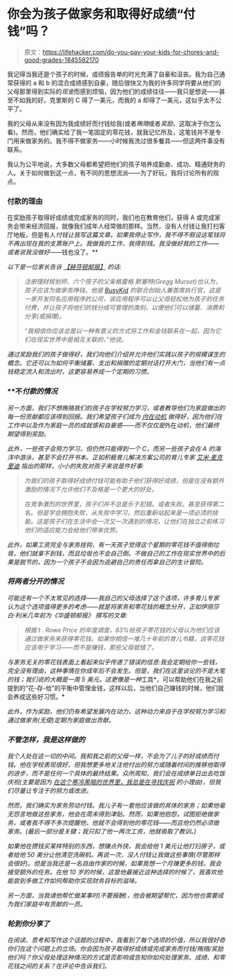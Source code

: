 # 你会为孩子做家务和取得好成绩“付钱”吗？

> 原文：<https://lifehacker.com/do-you-pay-your-kids-for-chores-and-good-grades-1845582170>

我记得当我还是个孩子的时候，成绩报告单的时光充满了自豪和沮丧。我为自己通常获得的 a 和 b 的混合成绩感到自豪，随后很快又为我的许多同学将要从他们的父母那里得到实际的*现金*而感到烦恼，因为他们的成绩往往——我只是想说——甚至不如我的好。克里斯的 C 得了一美元，而我的 a 却得了一美元，这似乎太不公平了。



我的父母从来没有因为我成绩好而付钱给我(或者*贿赂*或者*奖励*，这取决于你怎么看)。然而，他们确实给了我一笔固定的零花钱，就我记忆所及，这笔钱并不是专门用来做家务的。我不得不做家务——小时候我洗过很多餐具——但这两件事没有联系。

我认为公平地说，大多数父母都希望把他们的孩子培养成勤奋、成功、精通财务的人。关于如何做到这一点，有不同的思想流派——为了好玩，我将讨论所有的观点。

### 付款的理由

在奖励孩子取得好成绩或完成家务的同时，我们也在教育他们，获得 A 或完成家务会带来经济回报，就像我们成年人经常做的那样。当然，没有人付钱让我打扫客厅地板，但是有人*付钱让我写这篇文章。如果我停止写作，我不得不假设这笔钱将不再出现在我的支票账户上。我做我的工作，我得到钱。我没做好我的工作——或者说我没做好*——钱也没了。**

*以下是一位家长告诉 [【赫芬顿邮报】](https://www.huffpost.com/entry/paying-kids-for-chores_l_5c9b796fe4b08c450ccf0378) 的话:*

> *注册理财规划师、六个孩子的父亲格雷格·默塞特(Gregg Murset)也认为，孩子应该为做家务挣钱。他是 [BusyKid](https://busykid.com/) 的联合创始人兼首席执行官，这是一家开发同名应用程序的公司，该应用程序可以让父母轻松地为孩子的任务付费，并让孩子将他们的钱分成可管理的类别，以便他们可以储蓄、消费和分享(或捐赠)。*
> 
> *“我相信你应该总是以一种有意义的方式将工作和金钱联系在一起，因为它们在现实世界中是相互关联的，”他说。*

*通过奖励我们的孩子做得好，我们向他们介绍并允许他们实践以孩子的规模谋生的概念。它还可以为如何平衡储蓄、支出和捐赠的定期对话打开大门，当他们有一点钱稳定流入和流出时，这更容易养成一个定期的习惯。*

### **不*付款的情况*

*另一方面，我们不想贿赂我们的孩子在学校努力学习，或者教导他们为家庭做出的每一份贡献都应该得到回报。我们希望孩子们成为 [*内在*动机](https://lifehacker.com/how-to-develop-intrinsic-motivation-in-your-child-1838788109) 做得好，因为他们在工作中以及作为家庭一员的成就感和自豪感——而不仅仅是*外在*动机，他们最终期望得到奖励。*

*此外，一些孩子会努力学习，但仍然只能得到一个 C，而另一些孩子会在 A 的海洋中游泳，甚至不会打开书本。正如积极育儿解决方案公司的育儿专家 [艾米·麦克里迪](https://www.positiveparentingsolutions.com/parenting/paying-for-good-grades) 指出的那样，小小的失败对孩子来说是件好事:*

> *为我们的孩子取得好成绩付钱可能有助于他们获得好成绩，但是在没有额外激励的情况下允许他们不及格是一个更大的好处。*
> 
> *在竞争激烈的世界里，孩子们并不总是乐于犯错。或者失败。甚至获得第二名。但是学会拥抱失败，从失败中学习，然后重新站起来是一项必须的技能。这是孩子们在生活中会一次又一次遇到的情况，让他们在独立之前练习他们的适应能力会给他们带来优势。*

*此外，如果工资完全与家务挂钩，有一天孩子觉得这个星期的零花钱不值得倒垃圾，他们就拿不到钱，而且垃圾也不会自己倒。不做自己的工作在现实世界中的后果是脱节的，因为一个孩子不会因为逃避自己的责任而拿自己的生计冒险。*

### ***将两者分开的情况***

*可能还有一个不太常见的选择——我自己的父母选择了这个选项，许多育儿专家认为这个选项值得更多的考虑——就是将家务和零花钱的概念分开，正如伊丽莎白·利米几年前为《华盛顿邮报》 撰写的文章:*

> *根据 t . Rowe Price 的年度调查，83%给孩子零花钱的父母认为他们应该通过做家务来获得零花钱。如果你相信一堆几十年前的育儿书籍，说零花钱应该用于学习——而不是赚钱，那些父母就错了。*

*与家务无关的零花钱表面上看起来似乎传递了错误的信息:我会定期给你一些钱，完全没有理由，这种事情在你成年后不会发生。但是，我们在这里谈论的不是大笔的钱；我们说的大概是一周 5 美元。这更像是一种*工具*，可以帮助他们在我之前提到的“花-存-给”的平衡中管理金钱，这样以后，当他们自己赚钱的时候，他们就会养成这些好习惯。*

*此外，作为奖励，他们仍有希望发展内在动力，这种动力来自于在学校努力学习和通过做家务(无偿)定期为家庭做出贡献。*

### *不管怎样，我是这样做的*

*我个人处在这一切的中间。我和我之前的父母一样，不会为了儿子的好成绩而付钱。他在学校表现很好，但我想更多地关注他付出的努力或随着时间的推移他取得的进步，而不是任何一个具体的最终结果。众所周知，我们会在成绩单日出去吃饭庆祝(主要是因为 [在这个寒冷黑暗的世界里，我总是在寻找庆祝](https://offspring.lifehacker.com/teach-kids-positivity-by-celebrating-the-little-things-1831749205) 的小理由)，但我们尽量让专注于的努力或改进。*

*然而，我们确实为家务劳动付钱。我儿子有一套他应该做的具体的家务；如果他毫无怨言地做这些家务，他会在周末得到津贴。然而，如果他抱怨，试图拒绝做家务，或者我不得不多次提醒他，他就不会得到他的零花钱——而且他仍然必须做家务。(最后一部分是关键；我只扣了他一两次工资，他就吸取了教训。)*

*如果他在攒钱买某样特别的东西，想赚点外快，我会给他 1 美元让他打扫房子，或者给他 50 美分让他清空洗碗机。再说一次，没人付钱让我做这些事情(尽管那样会很好)。但是当我还是一名自由作家的时候，如果我想一个月赚更多的钱，我会接受额外的任务。在他 10 岁的时候，这是他最接近这种选择的时候了，我喜欢他能尝到多做工作如何帮助你实现财务目标的滋味。*

*另一方面，当我请他帮忙做某事时(不要报酬)，他会被期望帮忙，因为他也需要成为我们家庭中有贡献的一员。*

### *轮到你分享了*

*在阅读、思考和写作这个话题的过程中，我看到了每个选项的价值，所以我很好奇你们在这个问题上的立场。你会因为孩子取得好成绩或完成家务而付钱/贿赂/奖励他们吗？你父母处理这种情况的方式是否影响或告知你如何处理家务、成绩、和零花钱之间的关系？在评论中告诉我们。*